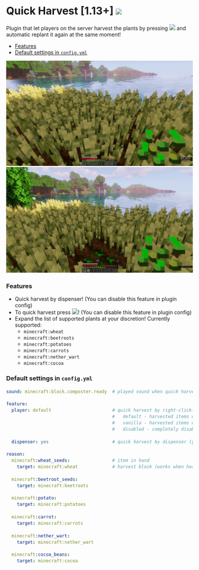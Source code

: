 # Quick Harvest [1.13+] <img src="https://github.com/teacondemns/static.pexty.xyz/blob/main/src/emoji/animated/minecraft.gif?raw=true" height="35"/>
Plugin that let players on the server harvest the plants by pressing <img src="https://github.com/teacondemns/static.pexty.xyz/blob/main/src/icon/controller/mouse-right.png?raw=true" height="20"/> and automatic replant it again at the same moment!
- [Features](#features)
- [Default settings in `config.yml`](#default-settings-in-configyml)

![](preview/preview-1.png)
![](preview/preview-2.png)

### Features
- Quick harvest by dispenser! (You can disable this feature in plugin config)
- To quick harvest press <img src="https://github.com/teacondemns/static.pexty.xyz/blob/main/src/icon/controller/mouse-right.png?raw=true" height="20"/>! (You can disable this feature in plugin config)
- Expand the list of supported plants at your discretion! Currently supported:
  - `minecraft:wheat`
  - `minecraft:beetroots`
  - `minecraft:potatoes`
  - `minecraft:carrots`
  - `minecraft:nether_wart`
  - `minecraft:cocoa`

### Default settings in `config.yml`
```yml
sound: minecraft:block.composter.ready  # played sound when quick harvest

feature:
  player: default                       # quick harvest by right-click:
                                        #   default - harvested items will automatically save to inventory
                                        #   vanilla - harvested items will just drop on the ground
                                        #   disabled - completely disable this feature

  dispenser: yes                        # quick harvest by dispenser (yes/no)

reason:
  minecraft:wheat_seeds:                # item in hand
    target: minecraft:wheat             # harvest block (works when harvest age equals max age)

  minecraft:beetroot_seeds:
    target: minecraft:beetroots

  minecraft:potato:
    target: minecraft:potatoes

  minecraft:carrot:
    target: minecraft:carrots

  minecraft:nether_wart:
    target: minecraft:nether_wart

  minecraft:cocoa_beans:
    target: minecraft:cocoa

```

